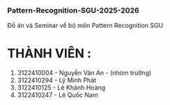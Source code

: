 ### Pattern-Recognition-SGU-2025-2026
Đồ án và Seminar về bộ môn Pattern Recognition SGU
# THÀNH VIÊN :
1. 3122410004 - Nguyễn Văn An - (nhóm trưởng)
2. 3122410294 - Lý Minh Phát
3. 3122410125 - Lê Khánh Hoàng
4. 3122410247 - Lê Quốc Nam
